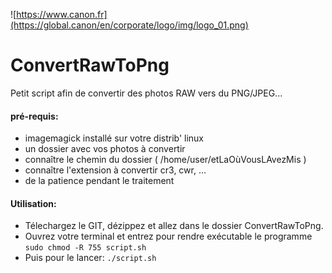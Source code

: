 ![https://www.canon.fr](https://global.canon/en/corporate/logo/img/logo_01.png)


# ConvertRawToPng 
Petit script afin de convertir des photos RAW vers du PNG/JPEG... 

#### pré-requis:
* imagemagick installé  sur votre distrib' linux
* un dossier avec vos photos à convertir
* connaître le chemin du dossier ( /home/user/etLaOùVousLAvezMis ) 
* connaître l'extension à convertir cr3, cwr, ... 
* de la patience pendant le traitement

#### Utilisation:
* Télechargez le GIT, dézippez et allez dans le dossier ConvertRawToPng. 
* Ouvrez votre terminal et entrez pour rendre exécutable le programme ```sudo chmod -R 755 script.sh```
* Puis pour le lancer: ```./script.sh```
